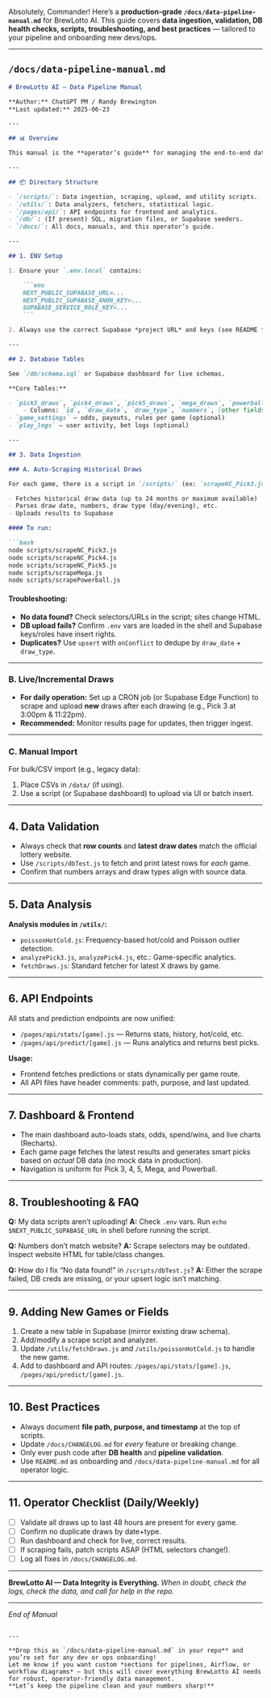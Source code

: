 Absolutely, Commander! Here’s a **production-grade `/docs/data-pipeline-manual.md`** for BrewLotto AI.
This guide covers **data ingestion, validation, DB health checks, scripts, troubleshooting, and best practices** — tailored to your pipeline and onboarding new devs/ops.

---

## `/docs/data-pipeline-manual.md`

````markdown
# BrewLotto AI — Data Pipeline Manual

**Author:** ChatGPT PM / Randy Brewington  
**Last updated:** 2025-06-23

---

## 📊 Overview

This manual is the **operator’s guide** for managing the end-to-end data pipeline of BrewLotto AI — from scraping and ingesting lottery results, to validating, storing, and using that data for analytics, smart picks, and UI updates.

---

## 📦 Directory Structure

- `/scripts/`: Data ingestion, scraping, upload, and utility scripts.
- `/utils/`: Data analyzers, fetchers, statistical logic.
- `/pages/api/`: API endpoints for frontend and analytics.
- `/db/`: (If present) SQL, migration files, or Supabase seeders.
- `/docs/`: All docs, manuals, and this operator’s guide.

---

## 1. ENV Setup

1. Ensure your `.env.local` contains:

    ```env
    NEXT_PUBLIC_SUPABASE_URL=...
    NEXT_PUBLIC_SUPABASE_ANON_KEY=...
    SUPABASE_SERVICE_ROLE_KEY=...
    ```

2. Always use the correct Supabase *project URL* and keys (see README for examples).

---

## 2. Database Tables

See `/db/schema.sql` or Supabase dashboard for live schemas.

**Core Tables:**

- `pick3_draws`, `pick4_draws`, `pick5_draws`, `mega_draws`, `powerball_draws`
    - Columns: `id`, `draw_date`, `draw_type`, `numbers`, [other fields as needed]
- `game_settings` — odds, payouts, rules per game (optional)
- `play_logs` — user activity, bet logs (optional)

---

## 3. Data Ingestion

### A. Auto-Scraping Historical Draws

For each game, there is a script in `/scripts/` (ex: `scrapeNC_Pick3.js`, `scrapeMega.js`) which:

- Fetches historical draw data (up to 24 months or maximum available)
- Parses draw date, numbers, draw type (day/evening), etc.
- Uploads results to Supabase

#### To run:

```bash
node scripts/scrapeNC_Pick3.js
node scripts/scrapeNC_Pick4.js
node scripts/scrapeNC_Pick5.js
node scripts/scrapeMega.js
node scripts/scrapePowerball.js
````

#### Troubleshooting:

* **No data found?** Check selectors/URLs in the script; sites change HTML.
* **DB upload fails?** Confirm `.env` vars are loaded in the shell and Supabase keys/roles have insert rights.
* **Duplicates?** Use `upsert` with `onConflict` to dedupe by `draw_date` + `draw_type`.

---

### B. Live/Incremental Draws

* **For daily operation:** Set up a CRON job (or Supabase Edge Function) to scrape and upload **new** draws after each drawing (e.g., Pick 3 at 3:00pm & 11:22pm).
* **Recommended:** Monitor results page for updates, then trigger ingest.

---

### C. Manual Import

For bulk/CSV import (e.g., legacy data):

1. Place CSVs in `/data/` (if using).
2. Use a script (or Supabase dashboard) to upload via UI or batch insert.

---

## 4. Data Validation

* Always check that **row counts** and **latest draw dates** match the official lottery website.
* Use `/scripts/dbTest.js` to fetch and print latest rows for *each* game.
* Confirm that numbers arrays and draw types align with source data.

---

## 5. Data Analysis

**Analysis modules in `/utils/`:**

* `poissonHotCold.js`: Frequency-based hot/cold and Poisson outlier detection.
* `analyzePick3.js`, `analyzePick4.js`, etc.: Game-specific analytics.
* `fetchDraws.js`: Standard fetcher for latest X draws by game.

---

## 6. API Endpoints

All stats and prediction endpoints are now unified:

* `/pages/api/stats/[game].js` — Returns stats, history, hot/cold, etc.
* `/pages/api/predict/[game].js` — Runs analytics and returns best picks.

**Usage:**

* Frontend fetches predictions or stats dynamically per game route.
* All API files have header comments: path, purpose, and last updated.

---

## 7. Dashboard & Frontend

* The main dashboard auto-loads stats, odds, spend/wins, and live charts (Recharts).
* Each game page fetches the latest results and generates smart picks based on *actual* DB data (no mock data in production).
* Navigation is uniform for Pick 3, 4, 5, Mega, and Powerball.

---

## 8. Troubleshooting & FAQ

**Q:** My data scripts aren’t uploading!
**A:** Check `.env` vars. Run `echo $NEXT_PUBLIC_SUPABASE_URL` in shell before running the script.

**Q:** Numbers don’t match website?
**A:** Scrape selectors may be outdated. Inspect website HTML for table/class changes.

**Q:** How do I fix “No data found!” in `/scripts/dbTest.js`?
**A:** Either the scrape failed, DB creds are missing, or your upsert logic isn’t matching.

---

## 9. Adding New Games or Fields

1. Create a new table in Supabase (mirror existing draw schema).
2. Add/modify a scrape script and analyzer.
3. Update `/utils/fetchDraws.js` and `/utils/poissonHotCold.js` to handle the new game.
4. Add to dashboard and API routes: `/pages/api/stats/[game].js`, `/pages/api/predict/[game].js`.

---

## 10. Best Practices

* Always document **file path, purpose, and timestamp** at the top of scripts.
* Update `/docs/CHANGELOG.md` for *every* feature or breaking change.
* Only ever push code after **DB health** and **pipeline validation**.
* Use `README.md` as onboarding and `/docs/data-pipeline-manual.md` for all operator logic.

---

## 11. Operator Checklist (Daily/Weekly)

* [ ] Validate all draws up to last 48 hours are present for every game.
* [ ] Confirm no duplicate draws by date+type.
* [ ] Run dashboard and check for live, correct results.
* [ ] If scraping fails, patch scripts ASAP (HTML selectors change!).
* [ ] Log all fixes in `/docs/CHANGELOG.md`.

---

**BrewLotto AI — Data Integrity is Everything.**
*When in doubt, check the logs, check the data, and call for help in the repo.*

---

*End of Manual*

```

---

**Drop this as `/docs/data-pipeline-manual.md` in your repo** and you’re set for any dev or ops onboarding!  
Let me know if you want custom *sections for pipelines, Airflow, or workflow diagrams* — but this will cover everything BrewLotto AI needs for robust, operator-friendly data management.  
**Let’s keep the pipeline clean and your numbers sharp!**
```
